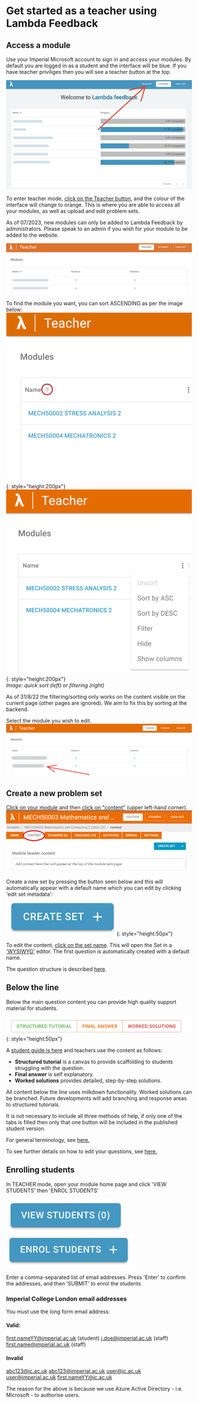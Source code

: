 # Get started as a teacher using Lambda Feedback

## Access a module

Use your Imperial Microsoft account to sign in and access your modules. By default you are logged in as a student and the interface will be blue. If you have teacher priviliges then you will see a teacher button at the top.

![Buttons](images/Student_Mode_Arrow.PNG)<br />

To enter teacher mode, <ins>click on the Teacher button</ins>, and the colour of the interface will change to orange. This is where you are able to access all your modules, as well as upload and edit problem sets.

As of 07/2023, new modules can only be added to Lambda Feedback by administrators. Please speak to an admin if you wish for your module to be added to the website.

![Teacher](images/Teacher_Mode_Orange.PNG)<br />

To find the module you want, you can sort ASCENDING as per the image below:<br />
![Sort](images/Sort_Modules.png){: style="height:200px"}
![Filter](images/Filter_Modules.png){: style="height:200px"}<br />
_Image: quick sort (left) or filtering (right)_

As of 31/8/22 the filtering/sorting only works on the content visible on the current page (other pages are ignored). We aim to fix this by sorting at the backend.

Select the module you wish to edit.<br />
![Select module](images/Teacher_Module_Selection.png)

## Create a new problem set

<ins>Click on your module</ins> and then <ins>click on "content"</ins> (upper left-hand corner).<br />
![View sets](images/Teacher_View_Sets2.png)

Create a new set by pressing the button seen below and this will automatically appear with a default name which you can edit by clicking 'edit set metadata':<br />
![Create set](images/create_set.png){: style="height:50px"}

To edit the content, <ins>click on the set name</ins>. This will open the Set in a ['WYSIWYG'](https://en.wikipedia.org/wiki/WYSIWYG) editor. The first question is automatically created with a default name.

The question structure is described [here](../../student/index.md).

## Below the line

Below the main question content you can provide high quality support material for students.

![Below the line buttons screenshot](../../student/images/Traffic_Light_Only.png){: style="height:50px"}

A [student guide is here](../../student/index.md) and teachers use the content as follows:

- **Structured tutorial** is a canvas to provide scaffolding to students struggling with the question.
- **Final answer** is self explanatory.
- **Worked solutions** provides detailed, step-by-step solutions.

All content below the line uses milkdown functionality. Worked solutions can be branched. Future developments will add branching and response areas to structured tutorials.

It is not necessary to include all three methods of help, if only one of the tabs is filled then only that one button will be included in the published student version.

For general terminology, see [here.](../../terminology.md)

To see further details on how to edit your questions, see [here.](content-sets-questions.md)

## Enrolling students

In TEACHER mode, open your module home page and click 'VIEW STUDENTS' then 'ENROL STUDENTS'

![View students button](../../teacher/guides/images/view_students.png) ![Enrol students button](../../teacher/guides/images/enrol_students.png)

Enter a comma-separated list of email addresses. Press 'Enter' to confirm the addresses, and then 'SUBMIT' to enrol the students

### Imperial College London email addresses

You must use the long form email address:

#### Valid:

first.nameYY@imperial.ac.uk (student)
j.doe@imperial.ac.uk (staff)
first.name@imperial.ac.uk (staff)

#### Invalid

abc123@ic.ac.uk
abc123@imperial.ac.uk
user@ic.ac.uk
user@imperial.ac.uk
first.nameYY@ic.ac.uk

The reason for the above is because we use Azure Active Directory - i.e. Microsoft - to authorise users.
